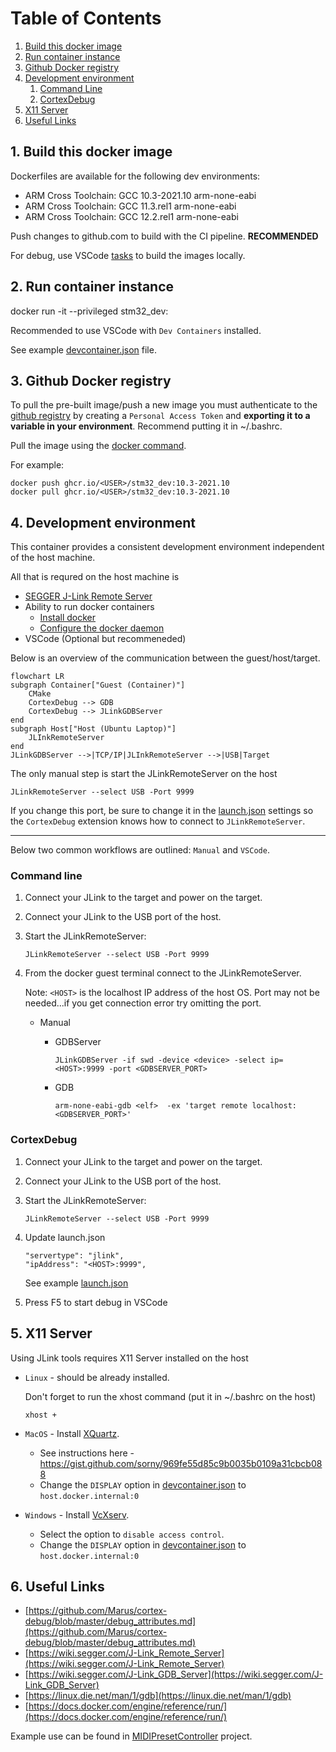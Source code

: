 # Table of Contents
1. [Build this docker image](#building)
2. [Run container instance](#running)
3. [Github Docker registry](#registry)
4. [Development environment](#development)
    1. [Command Line](#manual)
    2. [CortexDebug](#vscode)
5. [X11 Server](#x11)
6. [Useful Links](#links)


## 1. Build this docker image <a name="building"></a>

Dockerfiles are available for the following dev environments:

- ARM Cross Toolchain: GCC 10.3-2021.10 arm-none-eabi
- ARM Cross Toolchain: GCC 11.3.rel1 arm-none-eabi
- ARM Cross Toolchain: GCC 12.2.rel1 arm-none-eabi

Push changes to github.com to build with the CI pipeline. __RECOMMENDED__ 

For debug, use VSCode [tasks](.vscode/tasks.json) to build the images locally. 

## 2. Run container instance <a name="running"></a>

docker run -it --privileged stm32_dev:<TAG>

Recommended to use VSCode with `Dev Containers` installed. 

See example [devcontainer.json](examples/devcontainer.json) file.

## 3. Github Docker registry <a name="registry"></a>

To pull the pre-built image/push a new image you must authenticate to the [github registry](https://docs.github.com/en/packages/working-with-a-github-packages-registry/working-with-the-container-registry#authenticating-to-the-container-registry) by creating a `Personal Access Token` and __exporting it to a variable in your environment__. Recommend putting it in ~/.bashrc.

Pull the image using the [docker command](https://docs.github.com/en/packages/working-with-a-github-packages-registry/working-with-the-container-registry#pulling-container-images).

For example:

```
docker push ghcr.io/<USER>/stm32_dev:10.3-2021.10
docker pull ghcr.io/<USER>/stm32_dev:10.3-2021.10
```

## 4. Development environment <a name="development"></a>

This container provides a consistent development environment independent of the host machine. 

All that is requred on the host machine is 
- [SEGGER J-Link Remote Server](https://www.segger.com/downloads/jlink/) 
- Ability to run docker containers
    - [Install docker](https://docs.docker.com/engine/install/ubuntu/)
    - [Configure the docker daemon](https://docs.docker.com/config/daemon/systemd/)
- VSCode (Optional but recommeneded)

Below is an overview of the communication between the guest/host/target.

```mermaid
flowchart LR
subgraph Container["Guest (Container)"]
    CMake
    CortexDebug --> GDB
    CortexDebug --> JLinkGDBServer
end
subgraph Host["Host (Ubuntu Laptop)"]
    JLInkRemoteServer
end
JLinkGDBServer -->|TCP/IP|JLInkRemoteServer -->|USB|Target

```

The only manual step is start the JLinkRemoteServer on the host

```
JLinkRemoteServer --select USB -Port 9999
```

If you change  this port, be sure to change it in the [launch.json](examples/launch.json) settings so the `CortexDebug` extension knows how to connect to `JLinkRemoteServer`.

---

Below two common workflows are outlined: `Manual` and `VSCode`.

### Command line <a name="manual"></a>
1. Connect your JLink to the target and power on the target. 
2. Connect your JLink to the USB port of the host.
3. Start the JLinkRemoteServer:

    ```
    JLinkRemoteServer --select USB -Port 9999
    ```
4. From the docker guest terminal connect to the JLinkRemoteServer. 

    Note: `<HOST>` is the localhost IP address of the host OS. Port may not be needed...if you get connection error try omitting the port.
    - Manual
        
        - GDBServer
            ```
            JLinkGDBServer -if swd -device <device> -select ip=<HOST>:9999 -port <GDBSERVER_PORT>
            ```
        - GDB 
            ```
            arm-none-eabi-gdb <elf>  -ex 'target remote localhost:<GDBSERVER_PORT>'
            ```
### CortexDebug <a name="vscode"></a>
1. Connect your JLink to the target and power on the target. 
2. Connect your JLink to the USB port of the host.
3. Start the JLinkRemoteServer:

    ```
    JLinkRemoteServer --select USB -Port 9999
    ```

4. Update launch.json

    ```
    "servertype": "jlink",
    "ipAddress": "<HOST>:9999",
    ```
    See example [launch.json](examples/launch.json)

5. Press F5 to start debug in VSCode

## 5. X11 Server <a name="x11"></a>

Using JLink tools requires X11 Server installed on the host 

- `Linux` - should be already installed.
    
    Don't forget to run the xhost command (put it in ~/.bashrc on the host)

    ```
    xhost +
    ```
- `MacOS` - Install [XQuartz](https://www.xquartz.org/).
    
    - See instructions here - https://gist.github.com/sorny/969fe55d85c9b0035b0109a31cbcb088
    - Change the `DISPLAY` option in [devcontainer.json](examples/devcontainer.json) to `host.docker.internal:0`

- `Windows` - Install [VcXserv](https://sourceforge.net/projects/vcxsrv/).

    - Select the option to `disable access control`.
    - Change the `DISPLAY` option in [devcontainer.json](examples/devcontainer.json) to `host.docker.internal:0`


## 6. Useful Links <a name="links"></a>

- [https://github.com/Marus/cortex-debug/blob/master/debug_attributes.md](https://github.com/Marus/cortex-debug/blob/master/debug_attributes.md)
- [https://wiki.segger.com/J-Link_Remote_Server](https://wiki.segger.com/J-Link_Remote_Server)
- [https://wiki.segger.com/J-Link_GDB_Server](https://wiki.segger.com/J-Link_GDB_Server)
- [https://linux.die.net/man/1/gdb](https://linux.die.net/man/1/gdb)
- [https://docs.docker.com/engine/reference/run/](https://docs.docker.com/engine/reference/run/)

Example use can be found in [MIDIPresetController](https://github.com/cracked-machine/MIDIPresetController) project.
